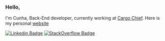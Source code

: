 ### Hello, 

I'm Cunha, Back-End developer, currently working at [Cargo Chief](https://cargochief.com). Here is my personal [website](https://cunhazera.github.io/)

[![Linkedin Badge](https://img.shields.io/badge/Linkedin-Gabriel%20da%20Cunha-blue)](https://www.linkedin.com/in/gabrieldcunha)
[![StackOverflow Badge](https://img.shields.io/badge/StackOverflow-Gabriel%20da%20Cunha-red)](https://stackoverflow.com/users/5408236/gabriel-cunha)
